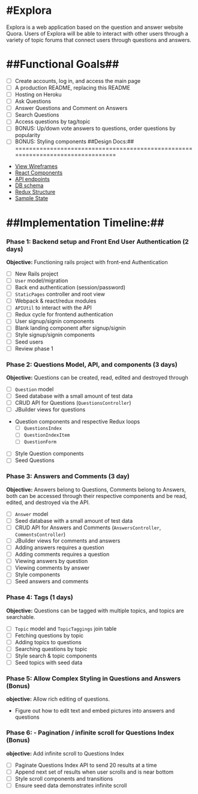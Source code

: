 #Explora
================================================================================
Explora is a web application based on the question and answer website Quora.
Users of Explora will be able to interact with other users through a variety of
topic forums that connect users through questions and answers.

##Functional Goals##
================================================================================
- [ ] Create accounts, log in, and access the main page
- [ ] A production README, replacing this README
- [ ] Hosting on Heroku
- [ ] Ask Questions
- [ ] Answer Questions and Comment on Answers
- [ ] Search Questions
- [ ] Access questions by tag/topic
- [ ] BONUS: Up/down vote answers to questions, order questions by popularity
- [ ] BONUS: Styling components
##Design Docs:##
================================================================================
* [View Wireframes][wireframes]
* [React Components][components]
* [API endpoints][api-endpoints]
* [DB schema][schema]
* [Redux Structure][redux-structure]
* [Sample State][sample-state]

[wireframes]: docs/wireframes
[components]: component-hierarchy.md
[redux-structure]: redux-structure.md
[sample-state]: sample-state.md
[api-endpoints]: api-endpoints.md
[schema]: schema.md

##Implementation Timeline:##
================================================================================
### Phase 1: Backend setup and Front End User Authentication (2 days)

**Objective:** Functioning rails project with front-end Authentication

- [ ] New Rails project
- [ ] `User` model/migration
- [ ] Back end authentication (session/password)
- [ ] `StaticPages` controller and root view
- [ ] Webpack & react/redux modules
- [ ] `APIUtil` to interact with the API
- [ ] Redux cycle for frontend authentication
- [ ] User signup/signin components
- [ ] Blank landing component after signup/signin
- [ ] Style signup/signin components
- [ ] Seed users
- [ ] Review phase 1

### Phase 2: Questions Model, API, and components (3 days)

**Objective:** Questions can be created, read, edited and destroyed through

- [ ] `Question` model
- [ ] Seed database with a small amount of test data
- [ ] CRUD API for Questions (`QuestionsController`)
- [ ] JBuilder views for questions
- Question components and respective Redux loops
  - [ ] `QuestionsIndex`
  - [ ] `QuestionIndexItem`
  - [ ] `QuestionForm`
- [ ] Style Question components
- [ ] Seed Questions

### Phase 3: Answers and Comments (3 day)

**Objective:** Answers belong to Questions, Comments belong to Answers, both can
be accessed through their respective components and be read, edited, and
destroyed via the API.

- [ ] `Answer` model
- [ ] Seed database with a small amount of test data
- [ ] CRUD API for Answers and Comments (`AnswersController`, `CommentsController`)
- [ ] JBuilder views for comments and answers
- [ ] Adding answers requires a question
- [ ] Adding comments requires a question
- [ ] Viewing answers by question
- [ ] Viewing comments by answer
- [ ] Style components
- [ ] Seed answers and comments

### Phase 4: Tags (1 days)

**Objective:** Questions can be tagged with multiple topics, and topics are searchable.


- [ ] `Topic` model and `TopicTaggings` join table
- [ ] Fetching questions by topic
- [ ] Adding topics to questions
- [ ] Searching questions by topic
- [ ] Style search & topic components
- [ ] Seed topics with seed data

### Phase 5: Allow Complex Styling in Questions and Answers (Bonus)

**objective:** Allow rich editing of questions.

- Figure out how to edit text and embed pictures into answers and questions

### Phase 6: - Pagination / infinite scroll for Questions Index (Bonus)

**objective:** Add infinite scroll to Questions Index

- [ ] Paginate Questions Index API to send 20 results at a time
- [ ] Append next set of results when user scrolls and is near bottom
- [ ] Style scroll components and transitions
- [ ] Ensure seed data demonstrates infinite scroll
